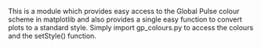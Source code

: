 This is a module which provides easy access to the Global Pulse
colour scheme in matplotlib and also provides a single easy function
to convert plots to a standard style. Simply import gp_colours.py to 
access the colours and the setStyle() function.
